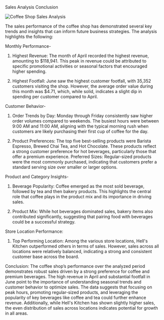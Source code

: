 Sales Analysis Conclusion

![Coffee Shop Sales Analysis](https://github.com/user-attachments/assets/385ab6f1-cc2d-4b1b-97e5-9e8ea4f60a35)

The sales performance of the coffee shop has demonstrated several key trends and insights that can inform future business strategies. The analysis highlights the following:

Monthly Performance-
1. Highest Revenue: The month of April recorded the highest revenue, amounting to $118,941. This peak in revenue could be attributed to specific promotional activities or seasonal factors that encouraged higher spending.

2. Highest Footfall: June saw the highest customer footfall, with 35,352 customers visiting the shop. However, the average order value during this month was $4.71, which, while solid, indicates a slight dip in spending per customer compared to April.

Customer Behavior-
1. Order Trends by Day: Monday through Friday consistently saw higher order volumes compared to weekends. The busiest hours were between 9:00 AM and 11:00 AM, aligning with the typical morning rush when customers are likely purchasing their first cup of coffee for the day.

2. Product Preferences: The top five best-selling products were Barista Espresso, Brewed Chai Tea, and Hot Chocolate. These products reflect a strong customer preference for hot beverages, particularly those that offer a premium experience.
Preferred Sizes: Regular-sized products were the most commonly purchased, indicating that customers prefer a standard serving size over smaller or larger options.


Product and Category Insights-
1. Beverage Popularity: Coffee emerged as the most sold beverage, followed by tea and then bakery products. This highlights the central role that coffee plays in the product mix and its importance in driving sales.

2. Product Mix: While hot beverages dominated sales, bakery items also contributed significantly, suggesting that pairing food with beverages could be a successful strategy.

Store Location Performance:
1. Top Performing Location: Among the various store locations, Hell's Kitchen outperformed others in terms of sales. However, sales across all locations were relatively balanced, indicating a strong and consistent customer base across the board.


Conclusion: The coffee shop’s performance over the analyzed period demonstrates robust sales driven by a strong preference for coffee and premium beverages. The high revenue in April and substantial footfall in June point to the importance of understanding seasonal trends and customer behavior to optimize sales. The data suggests that focusing on peak hours, promoting regular-sized products, and leveraging the popularity of key beverages like coffee and tea could further enhance revenue. Additionally, while Hell's Kitchen has shown slightly higher sales, the even distribution of sales across locations indicates potential for growth in all areas. 





